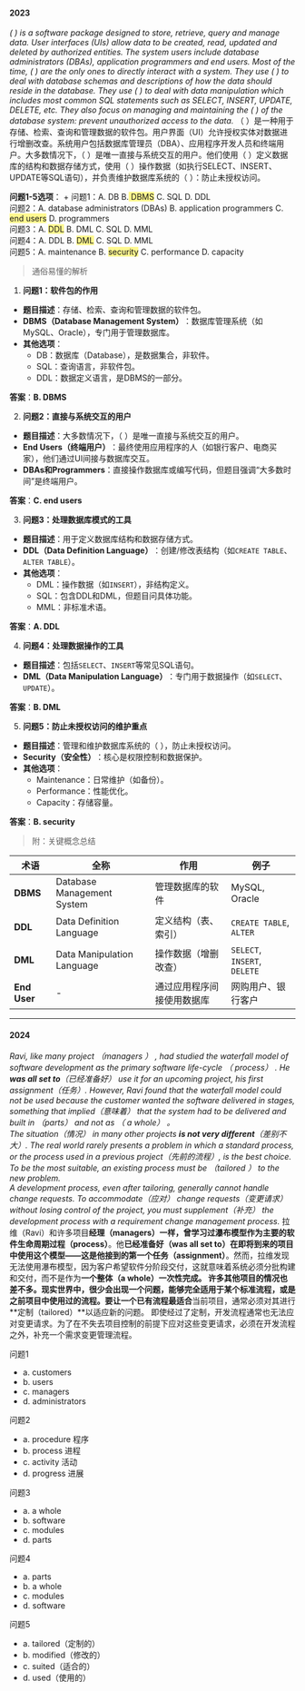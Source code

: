 #### **2023**​
_( ) is a software package designed to store, retrieve, query and manage data. User interfaces (UIs) allow data to be created, read, updated and deleted by authorized entities. The system users include database administrators (DBAs), application programmers and end users. Most of the time, ( ) are the only ones to directly interact with a system. They use ( ) to deal with database schemas and descriptions of how the data should reside in the database. They use ( ) to deal with data manipulation which includes most common SQL statements such as SELECT, INSERT, UPDATE, DELETE, etc. They also focus on managing and maintaining the ( ) of the database system: prevent unauthorized access to the data._
​（ ）是一种用于存储、检索、查询和管理数据的软件包。用户界面（UI）允许授权实体对数据进行增删改查。系统用户包括数据库管理员（DBA）、应用程序开发人员和终端用户。大多数情况下，（ ）是唯一直接与系统交互的用户。他们使用（ ）定义数据库的结构和数据存储方式，使用（ ）操作数据（如执行SELECT、INSERT、UPDATE等SQL语句），并负责维护数据库系统的（ ）：防止未授权访问。​

​**问题1-5选项**​：  +
问题1：A. DB B.<span style="background:#fff88f"> DBMS</span> C. SQL D. DDL  
问题2：A. database administrators (DBAs) B. application programmers C. <span style="background:#fff88f">end users</span> D. programmers  
问题3：A. <span style="background:#fff88f">DDL</span> B. DML C. SQL D. MML  
问题4：A. DDL B. <span style="background:#fff88f">DML</span> C. SQL D. MML  
问题5：A. maintenance B. <span style="background:#fff88f">security</span> C. performance D. capacity

> 通俗易懂的解析

1. ​**问题1：软件包的作用**​

- ​**题目描述**​：存储、检索、查询和管理数据的软件包。
- ​**DBMS（Database Management System）​**​：数据库管理系统（如MySQL、Oracle），专门用于管理数据库。
- ​**其他选项**​：
    - DB：数据库（Database），是数据集合，非软件。
    - SQL：查询语言，非软件包。
    - DDL：数据定义语言，是DBMS的一部分。

​**答案**​：​**B. DBMS**​

2. ​**问题2：直接与系统交互的用户**​

- ​**题目描述**​：大多数情况下，（ ）是唯一直接与系统交互的用户。
- ​**End Users（终端用户）​**​：最终使用应用程序的人（如银行客户、电商买家），他们通过UI间接与数据库交互。
- ​**DBAs和Programmers**​：直接操作数据库或编写代码，但题目强调“大多数时间”是终端用户。

​**答案**​：​**C. end users**​

3. ​**问题3：处理数据库模式的工具**​

- ​**题目描述**​：用于定义数据库结构和数据存储方式。
- ​**DDL（Data Definition Language）​**​：创建/修改表结构（如`CREATE TABLE`、`ALTER TABLE`）。
- ​**其他选项**​：
    - DML：操作数据（如`INSERT`），非结构定义。
    - SQL：包含DDL和DML，但题目问具体功能。
    - MML：非标准术语。

​**答案**​：​**A. DDL**​

 4. ​**问题4：处理数据操作的工具**​

- ​**题目描述**​：包括`SELECT`、`INSERT`等常见SQL语句。
- ​**DML（Data Manipulation Language）​**​：专门用于数据操作（如`SELECT`、`UPDATE`）。

​**答案**​：​**B. DML**​

 5. ​**问题5：防止未授权访问的维护重点**​

- ​**题目描述**​：管理和维护数据库系统的（ ），防止未授权访问。
- ​**Security（安全性）​**​：核心是权限控制和数据保护。
- ​**其他选项**​：
    - Maintenance：日常维护（如备份）。
    - Performance：性能优化。
    - Capacity：存储容量。

​**答案**​：​**B. security**​

> 附：关键概念总结

|​**术语**​|​**全称**​|​**作用**​|​**例子**​|
|---|---|---|---|
|​**DBMS**​|Database Management System|管理数据库的软件|MySQL, Oracle|
|​**DDL**​|Data Definition Language|定义结构（表、索引）|`CREATE TABLE`, `ALTER`|
|​**DML**​|Data Manipulation Language|操作数据（增删改查）|`SELECT`, `INSERT`, `DELETE`|
|​**End User**​|-|通过应用程序间接使用数据库|网购用户、银行客户|



----

#### **2024**
_Ravi, like many project （managers ） , had studied the waterfall model of software development as the primary software life-cycle （ process） . He **was all set to**（已经准备好） use it for an upcoming project, his first assignment（任务）. However, Ravi found that the waterfall model could not be used because the customer wanted the software delivered in stages, something that implied（意味着） that the system had to be delivered and built in （parts） and not as （ a whole） 。  
The situation（情况） in many other projects **is not very different**（差别不大）. The real world rarely presents a problem in which a standard process, or the process used in a previous project（先前的流程）, is the best choice. To be the most suitable, an existing process must be （tailored ） to the new problem.  
A development process, even after tailoring, generally cannot handle change requests. To accommodate（应对） change requests（变更请求） without losing control of the project, you must supplement（补充） the development process with a requirement change management process._
拉维（Ravi）和许多项目**经理（managers）**一样，曾学习过瀑布模型作为主要的软件生命周期**过程（process）**。他**已经准备好（was all set to）**在即将到来的项目中使用这个模型——这是他接到的第一个**任务（assignment）**。然而，拉维发现无法使用瀑布模型，因为客户希望软件分阶段交付，这就意味着系统必须分批构建和交付，而不是作为**一个整体（a whole）**一次性完成。
许多其他项目的情况也差不多。现实世界中，很少会出现一个问题，能够完全适用于某个标准流程，或是之前项目中使用过的流程。要让一个已有流程**最适合**当前项目，通常必须对其进行**定制（tailored）**以适应新的问题。
即使经过了定制，开发流程通常也无法应对变更请求。为了在不失去项目控制的前提下应对这些变更请求，必须在开发流程之外，补充一个需求变更管理流程。

问题1
- a. customers
- b. users
- c. managers
- d. administrators

问题2
- a. procedure 程序
- b. process 进程
- c. activity 活动
- d. progress 进展

问题3
- a. a whole
- b. software
- c. modules
- d. parts

 问题4
- a. parts
- b. a whole
- c. modules
- d. software

问题5
- a. tailored（定制的）
- b. modified（修改的）
- c. suited（适合的）
- d. used（使用的）
